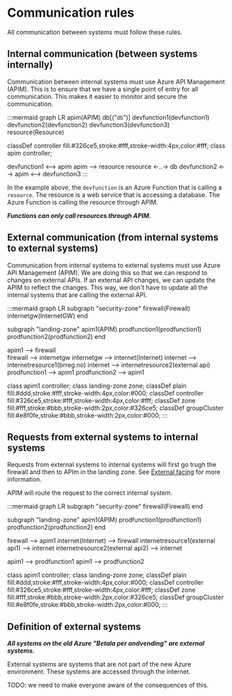 # Communication rules

All communication between systems must follow these rules.

## Internal communication (between systems internally)

Communication between internal systems must use Azure API Management (APIM). This is to ensure that we have a single point of entry for all communication. This makes it easier to monitor and secure the communication.

:::mermaid
graph LR
 apim(APIM)
 db[("`db`")] 
 devfunction1(devfunction1)
 devfunction2(devfunction2)
 devfunction3(devfunction3)
 resource(Resource)

 classDef controller fill:#326ce5,stroke:#fff,stroke-width:4px,color:#fff;
 class apim controller;
 
devfunction1 <--> apim
apim --> resource 
resource <-..-> db
devfunction2 <--> apim <--> devfunction3
:::

In the example above, the `devfunction` is an Azure Function that is calling a `resource`. The resource is a web service that is accessing a database. The Azure Function is calling the resource through APIM.

***Functions can only call resources through APIM.***

## External communication (from internal systems to external systems)

Communication from internal systems to external systems must use Azure API Management (APIM). We are doing  this so that we can respond to changes on external APIs. If an external API changes, we can update the APIM to reflect the changes. This way, we don't have to update all the internal systems that are calling the external API.

:::mermaid
graph LR
    subgraph "security-zone"
       firewall(Firewall)
       internetgw(InternetGW)
   end

   subgraph "landing-zone"
       apim1(APIM)
       prodfunction1(prodfunction1)
       prodfunction2(prodfunction2)
   end

   apim1 --> firewall  
   firewall --> internetgw
   internetgw --> internet(Internet)
   internet --> internetresource1(brreg.no)
   internet --> internetresource2(external api)
   prodfunction1 --> apim1
   prodfunction2 --> apim1

   class apim1 controller;
   class landing-zone zone;
   classDef plain fill:#ddd,stroke:#fff,stroke-width:4px,color:#000;
   classDef controller fill:#326ce5,stroke:#fff,stroke-width:4px,color:#fff;
   classDef zone fill:#fff,stroke:#bbb,stroke-width:2px,color:#326ce5;
   classDef groupCluster fill:#e8f0fe,stroke:#bbb,stroke-width:2px,color:#000;
:::

## Requests from external systems to internal systems

Requests from external systems to internal systems will first go trugh the firewall and then to APIm in the landing zone. See [External facing](2-0external-facing.md) for more information.

APIM will route the request to the correct internal system.

:::mermaid
graph LR
    subgraph "security-zone"
       firewall(Firewall)
   end

   subgraph "landing-zone"
       apim1(APIM)
       prodfunction1(prodfunction1)
       prodfunction2(prodfunction2)
   end

   firewall --> apim1
   internet(Internet) --> firewall
   internetresource1(external api1) --> internet
   internetresource2(external api2) --> internet

   apim1 --> prodfunction1
   apim1 --> prodfunction2

   class apim1 controller;
   class landing-zone zone;
   classDef plain fill:#ddd,stroke:#fff,stroke-width:4px,color:#000;
   classDef controller fill:#326ce5,stroke:#fff,stroke-width:4px,color:#fff;
   classDef zone fill:#fff,stroke:#bbb,stroke-width:2px,color:#326ce5;
   classDef groupCluster fill:#e8f0fe,stroke:#bbb,stroke-width:2px,color:#000;
:::

## Definition of external systems

***All systems on the old Azure "Betala per andvending" are external systems.***

External systems are systems that are not part of the new Azure environment. These systems are accessed through the internet.

TODO: we need to make everyone aware of the consequences of this.
